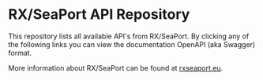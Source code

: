 # RX/SeaPort API Repository
This repository lists all available API's from RX/SeaPort. By clicking any of the following links you can view the documentation OpenAPI (aka Swagger) format.

More information about RX/SeaPort can be found at [rxseaport.eu](http://www.rxseaport.eu).
